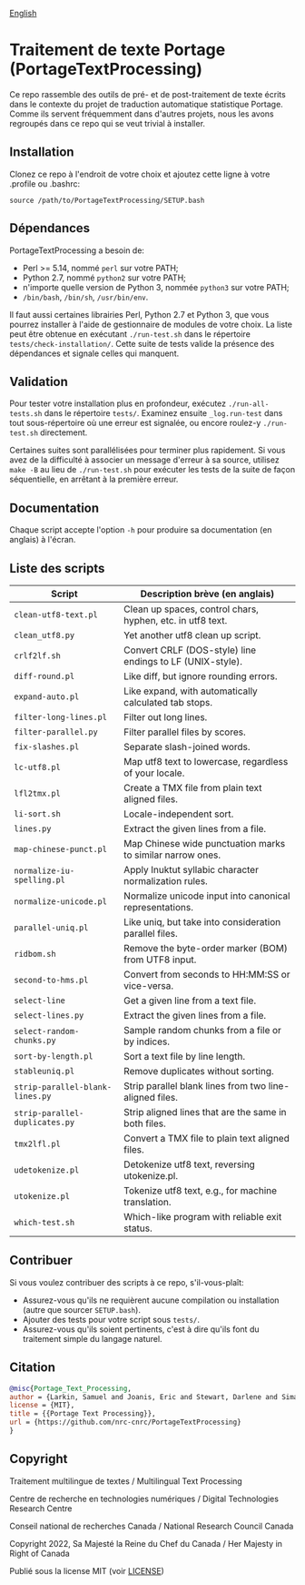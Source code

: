 [English](README.md)

# Traitement de texte Portage (PortageTextProcessing)

Ce repo rassemble des outils de pré- et de post-traitement de texte écrits dans le
contexte du projet de traduction automatique statistique Portage. Comme ils servent
fréquemment dans d'autres projets, nous les avons regroupés dans ce repo qui se veut
trivial à installer.

## Installation

Clonez ce repo à l'endroit de votre choix et ajoutez cette ligne à votre .profile ou .bashrc:

`source /path/to/PortageTextProcessing/SETUP.bash`

## Dépendances

PortageTextProcessing a besoin de:
 - Perl >= 5.14, nommé `perl` sur votre PATH;
 - Python 2.7, nommé `python2` sur votre PATH;
 - n'importe quelle version de Python 3, nommée `python3` sur votre PATH;
 - `/bin/bash`, `/bin/sh`, `/usr/bin/env`.

Il faut aussi certaines librairies Perl, Python 2.7 et Python 3, que vous pourrez
installer à l'aide de gestionnaire de modules de votre choix. La liste peut être obtenue
en exécutant `./run-test.sh` dans le répertoire `tests/check-installation/`. Cette suite
de tests valide la présence des dépendances et signale celles qui manquent.

## Validation

Pour tester votre installation plus en profondeur, exécutez `./run-all-tests.sh` dans le
répertoire `tests/`. Examinez ensuite `_log.run-test` dans tout sous-répertoire où une
erreur est signalée, ou encore roulez-y `./run-test.sh` directement.

Certaines suites sont parallélisées pour terminer plus rapidement. Si vous avez de la
difficulté à associer un message d'erreur à sa source, utilisez `make -B` au lieu de
`./run-test.sh` pour exécuter les tests de la suite de façon séquentielle, en arrêtant à
la première erreur.

## Documentation

Chaque script accepte l'option `-h` pour produire sa documentation (en anglais) à
l'écran.

## Liste des scripts

| Script                          | Description brève (en anglais)                             |
| ------------------------------- | ---------------------------------------------------------- |
| `clean-utf8-text.pl`            | Clean up spaces, control chars, hyphen, etc. in utf8 text. |
| `clean_utf8.py`                 | Yet another utf8 clean up script.                          |
| `crlf2lf.sh`                    | Convert CRLF (DOS-style) line endings to LF (UNIX-style).  |
| `diff-round.pl`                 | Like diff, but ignore rounding errors.                     |
| `expand-auto.pl`                | Like expand, with automatically calculated tab stops.      |
| `filter-long-lines.pl`          | Filter out long lines.                                     |
| `filter-parallel.py`            | Filter parallel files by scores.                           |
| `fix-slashes.pl`                | Separate slash-joined words.                               |
| `lc-utf8.pl`                    | Map utf8 text to lowercase, regardless of your locale.     |
| `lfl2tmx.pl`                    | Create a TMX file from plain text aligned files.           |
| `li-sort.sh`                    | Locale-independent sort.                                   |
| `lines.py`                      | Extract the given lines from a file.                       |
| `map-chinese-punct.pl`          | Map Chinese wide punctuation marks to similar narrow ones. |
| `normalize-iu-spelling.pl`      | Apply Inuktut syllabic character normalization rules.      |
| `normalize-unicode.pl`          | Normalize unicode input into canonical representations.    |
| `parallel-uniq.pl`              | Like uniq, but take into consideration parallel files.     |
| `ridbom.sh`                     | Remove the byte-order marker (BOM) from UTF8 input.        |
| `second-to-hms.pl`              | Convert from seconds to HH:MM:SS or vice-versa.            |
| `select-line`                   | Get a given line from a text file.                         |
| `select-lines.py`               | Extract the given lines from a file.                       |
| `select-random-chunks.py`       | Sample random chunks from a file or by indices.            |
| `sort-by-length.pl`             | Sort a text file by line length.                           |
| `stableuniq.pl`                 | Remove duplicates without sorting.                         |
| `strip-parallel-blank-lines.py` | Strip parallel blank lines from two line-aligned files.    |
| `strip-parallel-duplicates.py`  | Strip aligned lines that are the same in both files.       |
| `tmx2lfl.pl`                    | Convert a TMX file to plain text aligned files.            |
| `udetokenize.pl`                | Detokenize utf8 text, reversing utokenize.pl.              |
| `utokenize.pl`                  | Tokenize utf8 text, e.g., for machine translation.         |
| `which-test.sh`                 | Which-like program with reliable exit status.              |

## Contribuer

Si vous voulez contribuer des scripts à ce repo, s'il-vous-plaît:
 - Assurez-vous qu'ils ne requièrent aucune compilation ou installation (autre que
   sourcer `SETUP.bash`).
 - Ajouter des tests pour votre script sous `tests/`.
 - Assurez-vous qu'ils soient pertinents, c'est à dire qu'ils font du traitement simple
   du langage naturel.

## Citation

```bib
@misc{Portage_Text_Processing,
author = {Larkin, Samuel and Joanis, Eric and Stewart, Darlene and Simard, Michel and Foster, George and Ueffing, Nicola and Tikuisis, Aaron},
license = {MIT},
title = {{Portage Text Processing}},
url = {https://github.com/nrc-cnrc/PortageTextProcessing}
}
```

## Copyright

Traitement multilingue de textes / Multilingual Text Processing

Centre de recherche en technologies numériques / Digital Technologies Research Centre

Conseil national de recherches Canada / National Research Council Canada

Copyright 2022, Sa Majesté la Reine du Chef du Canada / Her Majesty in Right of Canada

Publié sous la license MIT (voir [LICENSE](LICENSE))


